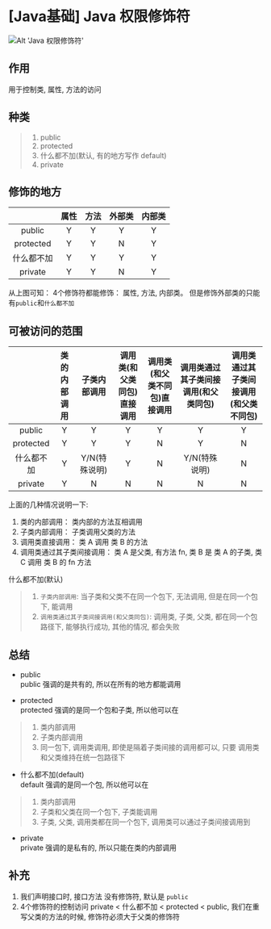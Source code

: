 
# [Java基础] Java 权限修饰符

![Alt 'Java 权限修饰符'](https://s2.ax1x.com/2019/09/30/uJJQ8U.png)

## 作用
用于控制类, 属性, 方法的访问

## 种类
>1. public
>2. protected
>3. 什么都不加(默认, 有的地方写作 default)
>4. private

## 修饰的地方

|           | 属性 | 方法  |  外部类  | 内部类  |
| :-:       | :-: | :-: | :-: | :-: |
| public    | Y | Y | Y | Y |
| protected | Y | Y | N | Y |
| 什么都不加 | Y | Y | Y | Y |
| private   | Y | Y | N | Y |

从上图可知： 4个修饰符都能修饰： 属性, 方法, 内部类。 但是修饰外部类的只能有`public`和`什么都不加`

## 可被访问的范围

|           | 类的内部调用 | 子类内部调用 | 调用类(和父类同包)直接调用 | 调用类(和父类不同包)直接调用 | 调用类通过其子类间接调用(和父类同包)  | 调用类通过其子类间接调用(和父类不同包)  |
| :-:       | :-:         | :-:         | :-:                |      :-:             |  :-:                        |     :-:                       |
| public    | Y           | Y           | Y                  | Y                    |  Y                          |      Y                        |
| protected | Y           | Y           | Y                  | N                    |  Y                          |      N                        |
| 什么都不加 | Y           | Y/N(特殊说明) | Y                  | N                    |  Y/N(特殊说明)               |      N                       |
| private   | Y           | N           | N                  | N                    |  N                          |      N                        |


上面的几种情况说明一下:
1. 类的内部调用： 类内部的方法互相调用
2. 子类内部调用： 子类调用父类的方法
3. 调用类直接调用： 类 A 调用 类 B 的方法
4. 调用类通过其子类间接调用： 类 A 是父类, 有方法 fn, 类 B 是 类 A 的子类, 类 C 调用 类 B 的 fn 方法


什么都不加(默认)
>1. `子类内部调用`: 当子类和父类不在同一个包下, 无法调用, 但是在同一个包下, 能调用
>2. `调用类通过其子类间接调用(和父类同包)`: 调用类, 子类, 父类, 都在同一个包路径下, 能够执行成功, 其他的情况, 都会失败

## 总结

* public  
public 强调的是共有的, 所以在所有的地方都能调用

* protected  
protected 强调的是同一个包和子类, 所以他可以在
>1. 类内部调用
>2. 子类内部调用
>3. 同一包下, 调用类调用, 即使是隔着子类间接的调用都可以, 只要 调用类和父类维持在统一包路径下

* 什么都不加(default)  
default 强调的是同一个包, 所以他可以在
>1. 类内部调用
>2. 子类和父类在同一个包下, 子类能调用
>3. 子类, 父类, 调用类都在同一个包下, 调用类可以通过子类间接调用到

* private  
private 强调的是私有的, 所以只能在类的内部调用



## 补充
1. 我们声明接口时, 接口方法 没有修饰符, 默认是 `public`
2. 4个修饰符的控制访问  private < 什么都不加 < protected < public, 我们在重写父类的方法的时候, 修饰符必须大于父类的修饰符
